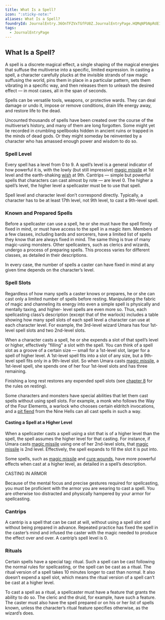 ```yaml
---
title: What Is a Spell?
icon: ":sticky-note:"
aliases: What Is a Spell?
foundryId: JournalEntry.36OnTFZVxTGfFU8Z.JournalEntryPage.HQMqNPbNpRdE1L38
tags:
  - JournalEntryPage
---
```

## What Is a Spell?

A spell is a discrete magical effect, a single shaping of the magical energies that suffuse the multiverse into a specific, limited expression. In casting a spell, a character carefully plucks at the invisible strands of raw magic suffusing the world, pins them in place in a particular pattern, sets them vibrating in a specific way, and then releases them to unleash the desired effect — in most cases, all in the span of seconds.

Spells can be versatile tools, weapons, or protective wards. They can deal damage or undo it, impose or remove conditions, drain life energy away, and restore life to the dead.

Uncounted thousands of spells have been created over the course of the multiverse’s history, and many of them are long forgotten. Some might yet lie recorded in crumbling spellbooks hidden in ancient ruins or trapped in the minds of dead gods. Or they might someday be reinvented by a character who has amassed enough power and wisdom to do so.

### [](https://www.dndbeyond.com/sources/dnd/phb-2014/spellcasting#SpellLevel)Spell Level

Every spell has a level from 0 to 9. A spell’s level is a general indicator of how powerful it is, with the lowly (but still impressive) [magic missile](https://www.dndbeyond.com/spells/2176-magic-missile) at 1st level and the earth-shaking [wish](https://www.dndbeyond.com/spells/2303-wish) at 9th. Cantrips — simple but powerful spells that characters can cast almost by rote — are level 0. The higher a spell’s level, the higher level a spellcaster must be to use that spell.

Spell level and character level don’t correspond directly. Typically, a character has to be at least 17th level, not 9th level, to cast a 9th-level spell.

### [](https://www.dndbeyond.com/sources/dnd/phb-2014/spellcasting#KnownandPreparedSpells)Known and Prepared Spells

Before a spellcaster can use a spell, he or she must have the spell firmly fixed in mind, or must have access to the spell in a magic item. Members of a few classes, including bards and sorcerers, have a limited list of spells they know that are always fixed in mind. The same thing is true of many magic-using monsters. Other spellcasters, such as clerics and wizards, undergo a process of preparing spells. This process varies for different classes, as detailed in their descriptions.

In every case, the number of spells a caster can have fixed in mind at any given time depends on the character’s level.

### [](https://www.dndbeyond.com/sources/dnd/phb-2014/spellcasting#SpellSlots)Spell Slots

Regardless of how many spells a caster knows or prepares, he or she can cast only a limited number of spells before resting. Manipulating the fabric of magic and channeling its energy into even a simple spell is physically and mentally taxing, and higher- level spells are even more so. Thus, each spellcasting class’s description (except that of the warlock) includes a table showing how many spell slots of each spell level a character can use at each character level. For example, the 3rd-level wizard Umara has four 1st-level spell slots and two 2nd-level slots.

When a character casts a spell, he or she expends a slot of that spell’s level or higher, effectively "filling" a slot with the spell. You can think of a spell slot as a groove of a certain size — small for a 1st-level slot, larger for a spell of higher level. A 1st-level spell fits into a slot of any size, but a 9th-level spell fits only in a 9th-level slot. So when Umara casts [magic missile](https://www.dndbeyond.com/spells/2176-magic-missile), a 1st-level spell, she spends one of her four 1st-level slots and has three remaining.

Finishing a long rest restores any expended spell slots (see [chapter 8](https://www.dndbeyond.com/sources/phb/adventuring#Resting) for the rules on resting).

Some characters and monsters have special abilities that let them cast spells without using spell slots. For example, a monk who follows the Way of the Four Elements, a warlock who chooses certain eldritch invocations, and a [pit fiend](https://www.dndbeyond.com/monsters/16979-pit-fiend) from the Nine Hells can all cast spells in such a way.

#### [](https://www.dndbeyond.com/sources/dnd/phb-2014/spellcasting#CastingaSpellataHigherLevel)Casting a Spell at a Higher Level

When a spellcaster casts a spell using a slot that is of a higher level than the spell, the spell assumes the higher level for that casting. For instance, if Umara casts [magic missile](https://www.dndbeyond.com/spells/2176-magic-missile) using one of her 2nd-level slots, that [magic missile](https://www.dndbeyond.com/spells/2176-magic-missile) is 2nd level. Effectively, the spell expands to fill the slot it is put into.

Some spells, such as [magic missile](https://www.dndbeyond.com/spells/2176-magic-missile) and [cure wounds](https://www.dndbeyond.com/spells/2056-cure-wounds), have more powerful effects when cast at a higher level, as detailed in a spell’s description.

CASTING IN ARMOR

Because of the mental focus and precise gestures required for spellcasting, you must be proficient with the armor you are wearing to cast a spell. You are otherwise too distracted and physically hampered by your armor for spellcasting.

### [](https://www.dndbeyond.com/sources/dnd/phb-2014/spellcasting#Cantrips)Cantrips

A cantrip is a spell that can be cast at will, without using a spell slot and without being prepared in advance. Repeated practice has fixed the spell in the caster’s mind and infused the caster with the magic needed to produce the effect over and over. A cantrip’s spell level is 0.

### [](https://www.dndbeyond.com/sources/dnd/phb-2014/spellcasting#Rituals)Rituals

Certain spells have a special tag: ritual. Such a spell can be cast following the normal rules for spellcasting, or the spell can be cast as a ritual. The ritual version of a spell takes 10 minutes longer to cast than normal. It also doesn’t expend a spell slot, which means the ritual version of a spell can’t be cast at a higher level.

To cast a spell as a ritual, a spellcaster must have a feature that grants the ability to do so. The cleric and the druid, for example, have such a feature. The caster must also have the spell prepared or on his or her list of spells known, unless the character’s ritual feature specifies otherwise, as the wizard’s does.